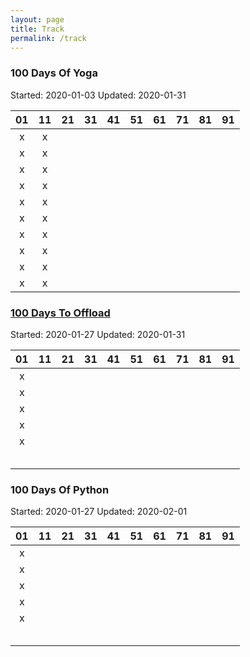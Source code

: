 ```yaml
---
layout: page
title: Track
permalink: /track
---
```

### 100 Days Of Yoga
Started: 2020-01-03
Updated: 2020-01-31

| 01 | 11 | 21 | 31 | 41 | 51 | 61 | 71 | 81 | 91 |
| :---: | :---: | :---: | :---: | :---: | :---: | :---: | :---: | :---: | :---: |
| x | x |  |  |  |  |  |  |  |  |
| x | x |  |  |  |  |  |  |  |  |
| x | x |  |  |  |  |  |  |  |  |
| x | x |  |  |  |  |  |  |  |  |
| x | x |  |  |  |  |  |  |  |  |
| x | x |  |  |  |  |  |  |  |  |
| x | x |  |  |  |  |  |  |  |  |
| x | x |  |  |  |  |  |  |  |  |
| x | x |  |  |  |  |  |  |  |  |
| x | x |  |  |  |  |  |  |  |  |

### [100 Days To Offload](https://chaitanya.page/tag/100daystooffload)
Started: 2020-01-27
Updated: 2020-01-31

| 01 | 11 | 21 | 31 | 41 | 51 | 61 | 71 | 81 | 91 |
| :---: | :---: | :---: | :---: | :---: | :---: | :---: | :---: | :---: | :---: |
| x |  |  |  |  |  |  |  |  |  |
| x |  |  |  |  |  |  |  |  |  |
| x |  |  |  |  |  |  |  |  |  |
| x |  |  |  |  |  |  |  |  |  |
| x |  |  |  |  |  |  |  |  |  |
|  |  |  |  |  |  |  |  |  |  |
|  |  |  |  |  |  |  |  |  |  |
|  |  |  |  |  |  |  |  |  |  |
|  |  |  |  |  |  |  |  |  |  |
|  |  |  |  |  |  |  |  |  |  |

### 100 Days Of Python
Started: 2020-01-27
Updated: 2020-02-01

| 01 | 11 | 21 | 31 | 41 | 51 | 61 | 71 | 81 | 91 |
| :---: | :---: | :---: | :---: | :---: | :---: | :---: | :---: | :---: | :---: |
| x |  |  |  |  |  |  |  |  |  |
| x |  |  |  |  |  |  |  |  |  |
| x |  |  |  |  |  |  |  |  |  |
| x |  |  |  |  |  |  |  |  |  |
| x |  |  |  |  |  |  |  |  |  |
|  |  |  |  |  |  |  |  |  |  |
|  |  |  |  |  |  |  |  |  |  |
|  |  |  |  |  |  |  |  |  |  |
|  |  |  |  |  |  |  |  |  |  |
|  |  |  |  |  |  |  |  |  |  |